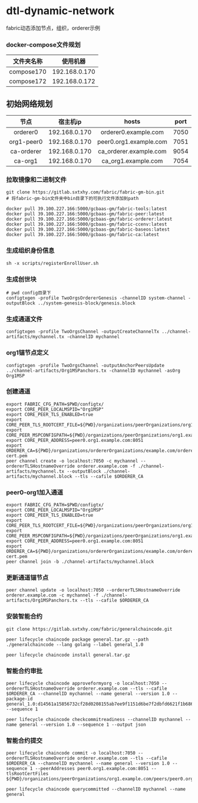 # dtl-dynamic-network

fabric动态添加节点，组织，orderer示例

### docker-compose文件规划

| 文件夹名称 |   使用机器    |
| :--------: | :-----------: |
| compose170 | 192.168.0.170 |
| compose172 | 192.168.0.172 |



## 初始网络规划

|    节点    |   宿主机ip    |         hosts          | port |
| :--------: | :-----------: | :--------------------: | :--: |
|  orderer0  | 192.168.0.170 |  orderer0.example.com  | 7050 |
| org1-peer0 | 192.168.0.170 | peer0.org1.example.com | 7051 |
| ca-orderer | 192.168.0.170 | ca_orderer.example.com | 9054 |
|  ca-org1   | 192.168.0.170 |  ca_org1.example.com   | 7054 |

### 拉取镜像和二进制文件

```shell
git clone https://gitlab.sxtxhy.com/fabric/fabric-gm-bin.git
# 将fabric-gm-bin文件夹中bin目录下的可执行文件添加到path

docker pull 39.100.227.166:5000/gcbaas-gm/fabric-tools:latest
docker pull 39.100.227.166:5000/gcbaas-gm/fabric-peer:latest
docker pull 39.100.227.166:5000/gcbaas-gm/fabric-orderer:latest
docker pull 39.100.227.166:5000/gcbaas-gm/fabric-ccenv:latest
docker pull 39.100.227.166:5000/gcbaas-gm/fabric-baseos:latest
docker pull 39.100.227.166:5000/gcbaas-gm/fabric-ca:latest
```

### 生成组织身份信息

```shell
sh -x scripts/registerEnrollUser.sh
```

### 生成创世块

```shell
# pwd config目录下
configtxgen -profile TwoOrgsOrdererGenesis -channelID system-channel -outputBlock ../system-genesis-block/genesis.block
```

### 生成通道文件

```shell
configtxgen -profile TwoOrgsChannel -outputCreateChannelTx ../channel-artifacts/mychannel.tx -channelID mychannel
```

### org1锚节点定义

```shell
configtxgen -profile TwoOrgsChannel -outputAnchorPeersUpdate ../channel-artifacts/Org1MSPanchors.tx -channelID mychannel -asOrg Org1MSP
```

### 创建通道

```shell
export FABRIC_CFG_PATH=$PWD/configtx/
export CORE_PEER_LOCALMSPID="Org1MSP"
export CORE_PEER_TLS_ENABLED=true
export CORE_PEER_TLS_ROOTCERT_FILE=${PWD}/organizations/peerOrganizations/org1.example.com/peers/peer0.org1.example.com/tls/ca.crt
export CORE_PEER_MSPCONFIGPATH=${PWD}/organizations/peerOrganizations/org1.example.com/users/Admin@org1.example.com/msp
export CORE_PEER_ADDRESS=peer0.org1.example.com:8051
export ORDERER_CA=${PWD}/organizations/ordererOrganizations/example.com/orderers/orderer.example.com/msp/tlscacerts/tlsca.example.com-cert.pem
peer channel create -o localhost:7050 -c mychannel --ordererTLSHostnameOverride orderer.example.com -f ./channel-artifacts/mychannel.tx --outputBlock ./channel-artifacts/mychannel.block --tls --cafile $ORDERER_CA

```

### peer0-org1加入通道

```shell
export FABRIC_CFG_PATH=$PWD/configtx/
export CORE_PEER_LOCALMSPID="Org1MSP"
export CORE_PEER_TLS_ENABLED=true
export CORE_PEER_TLS_ROOTCERT_FILE=${PWD}/organizations/peerOrganizations/org1.example.com/peers/peer0.org1.example.com/tls/ca.crt
export CORE_PEER_MSPCONFIGPATH=${PWD}/organizations/peerOrganizations/org1.example.com/users/Admin@org1.example.com/msp
export CORE_PEER_ADDRESS=peer0.org1.example.com:8051
export ORDERER_CA=${PWD}/organizations/ordererOrganizations/example.com/orderers/orderer.example.com/msp/tlscacerts/tlsca.example.com-cert.pem
peer channel join -b ./channel-artifacts/mychannel.block
```

### 更新通道锚节点

```shell
peer channel update -o localhost:7050 --ordererTLSHostnameOverride orderer.example.com -c mychannel -f ./channel-artifacts/Org1MSPanchors.tx --tls --cafile $ORDERER_CA
```

### 安装智能合约

```shell
git clone https://gitlab.sxtxhy.com/fabric/generalchaincode.git

peer lifecycle chaincode package general.tar.gz --path ./generalchaincode --lang golang --label general_1.0

peer lifecycle chaincode install general.tar.gz
```

### 智能合约审批

```shell
peer lifecycle chaincode approveformyorg -o localhost:7050 --ordererTLSHostnameOverride orderer.example.com --tls --cafile $ORDERER_CA --channelID mychannel --name general --version 1.0 --package-id general_1.0:d14561a15856732cf28d0208155ab7ee9f1151d6be7f2dbfd6621f1b6866e951 --sequence 1
	
peer lifecycle chaincode checkcommitreadiness --channelID mychannel --name general --version 1.0 --sequence 1 --output json
```

### 智能合约提交

```shell
peer lifecycle chaincode commit -o localhost:7050 --ordererTLSHostnameOverride orderer.example.com --tls --cafile $ORDERER_CA --channelID mychannel --name general --version 1.0 --sequence 1 --peerAddresses peer0.org1.example.com:8051 --tlsRootCertFiles ${PWD}/organizations/peerOrganizations/org1.example.com/peers/peer0.org1.example.com/tls/ca.crt

peer lifecycle chaincode querycommitted --channelID mychannel --name general
```

